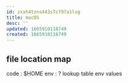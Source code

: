 ```yaml
---
id: zxxh4tzns443s7c797a1lvg
title: macOS
desc: ''
updated: 1665910118749
created: 1665910118749
---
```


## file location map
code : $HOME
env : ? lookup table env values
